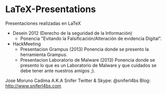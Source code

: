 LaTeX-Presentations
===================

Presentaciones realizadas en LaTeX

* Desein 2012 (Derecho de la seguridad de la Información)
  - Ponencia "Evitando la Falsificación/Alteración de evidencia Digital". 
* HackMeeting
  - Presentacion Grampus (2013)
      Ponencia donde se presento la herramienta Grampus.
  - Presentacion Laboratorio de Malware (2013)
      Ponencia donde se presento lo que es un Laboratorio de Malware y que cuidados se debe tener ante nuestros amigos ;).
      
      
Jose Moruno Cadima A.K.A Snifer
Twitter & Skype: @sniferl4bs
Blog: http://www.sniferl4bs.com
